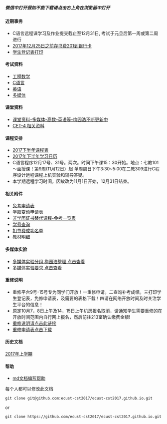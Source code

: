 ##### 微信中打开假如不能下载请点击右上角在浏览器中打开

#### 近期事务
- C语言远程课学习及作业提交截止至12月31日, 考试于元旦后第一周或第二周进行
- [2017年12月25日之前存书费201到银行卡](http://jxjy.ecust.edu.cn/ShowNewsContent.aspx?NewId=3747&pk=153)
- [学生登记表打印](2017-second-half/dayin.jpg)

#### 考试资料
- [工程数学](2017-second-half/math/exam.md)
- [C语言](2017-second-half/c/exam.md)
- [英语](2017-second-half/english/exam.md)
- [多媒体](2017-second-half/duomeiti/exam.md)

#### 课堂资料
- [课堂资料-多媒体-高数-英语等-梅园浩不断更新中](https://pan.baidu.com/s/1b5cj6Y#list/path=%2F)
- [CET-4 相关资料](cet4/readme.md)

#### 课程安排
- [2017下半年课程表](2017-second-half/课程表.png)
- [2017年下半年学习日历](2017-second-half/2017年下半年学习日历.doc)
- C语言程序12月17号、31号。两次。时间下午课15：30开始。地点：七教101～面授课！第9周(11月12日）起 单周周日下午3:30~5:00在二教309进行C程序设计远程课程上机实验和辅导答疑。
- 本学期远程学习时间，因故改为11月1日开始，12月31日结束。

#### 相关附件
- [免考申请表](attachment/免考申请表.doc)
- [学籍变动申请表](attachment/学籍变动申请表.doc)
- [非学历证书替代课程-免考一览表](attachment/非学历证书替代课程（免考）一览表.xls)
- [学号查询](attachment/xuehao.png)
- [扣书费成功名单](2017-second-half/扣书费成功名单.jpeg)
- [教材明细](2017-second-half/教材明细.jpeg)

#### 多媒体实验
- [多媒体实验分组 梅园浩整理 点击查看](2017-second-half/多媒体实验分组.jpeg)
- [多媒体实验要求 点击查看](2017-second-half/多媒体实验要求.png)

#### 重修说明
- 重修平台9号-15号专为同学们开放！一重修申请。二查询补考成绩。三打印学生登记表，免修申请表，及需要的表格下载！四请在网络开放时间及时关注学生平台的信息！
- 原定10月7，8日上午及14，15日上午机房报名取消，请通知学生需要重修的在开放时间范围内自行网上报名，然后前往213室确认缴费金额!
- [重修说明请点击此链接](2017-second-half/chongxiu/read.md)
- [重修申请表点击下载](2017-second-half/chongxiu/重修申请表.doc)
  
#### 历史文档
[2017年上学期](2017-first-half.md)

#### 帮助
- [md文档编写帮助](github-pages-help.md)

每个人都可以修改此文档
```
git clone git@github.com:ecust-cst2017/ecust-cst2017.github.io.git
```
or
```angular2html
git clone https://github.com/ecust-cst2017/ecust-cst2017.github.io.git
```
